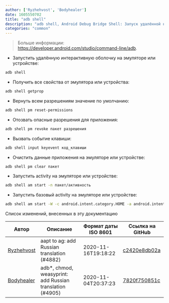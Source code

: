 ```yaml
---
author: ['Ryzhehvost', 'Bodyhealer']
date: 1605550702
title: "adb shell"
description: "adb shell, Android Debug Bridge Shell: Запуск удалённой командной оболочки на эмуляторе Android или подключенном устройстве Android."
categories: "common"
---
```

> Больше информации: <https://developer.android.com/studio/command-line/adb>.

- Запустить удалённую интерактивную оболочку на эмуляторе или устройстве:

```bash
adb shell
```

- Получить все свойства от эмулятора или устройства:

```bash
adb shell getprop
```

- Вернуть всем разрешениям значение по умолчанию:

```bash
adb shell pm reset-permissions
```

- Отозвать опасные разрешения для приложения:

```bash
adb shell pm revoke пакет разрешения
```

- Вызвать событие клавиши:

```bash
adb shell input keyevent код_клавиши
```

- Очистить данные приложения на эмуляторе или устройстве:

```bash
adb shell pm clear пакет
```

- Запустить activity на эмуляторе или устройстве:

```bash
adb shell am start -n пакет/активность
```

- Запустить базовый activity на эмуляторе или устройстве:

```bash
adb shell am start -W -c android.intent.category.HOME -a android.intent.action.MAIN
```
Список изменений, внесенных в эту документацию


Автор | Описание | Формат даты ISO 8601 | Ссылка на GitHub
------|-----|-----|-----
[Ryzhehvost](mailto:kotlyar.andrey@gmail.com) | aapt to ag: add Russian translation (#4882) | 2020-11-16T19:18:22 | [c2420e8db02a](https://github.com/tldr-pages/tldr/commit/c2420e8db02a6c24eb77d06c2b6394b8b6936421)
[Bodyhealer](mailto:Bodyhealer@users.noreply.github.com) | adb*, chmod, weasyprint: add Russian translation (#4905) | 2020-11-04T20:37:23 | [7820f750851c](https://github.com/tldr-pages/tldr/commit/7820f750851cde6f46c1fce7e37432b0e0dde0f3)

